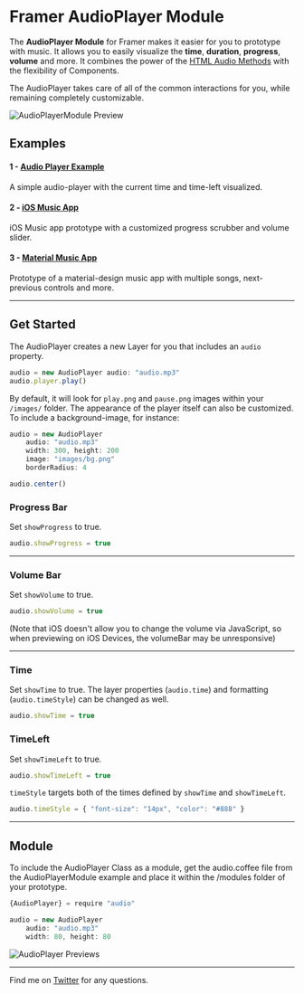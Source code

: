 # Framer AudioPlayer Module
The **AudioPlayer Module** for Framer makes it easier for you to prototype with music. It allows you to easily visualize the **time**, **duration**, **progress**, **volume** and more. It combines the power of the [HTML Audio Methods](http://www.w3schools.com/tags/ref_av_dom.asp) with the flexibility of Components. 

The AudioPlayer takes care of all of the common interactions for you, while remaining completely customizable. 

![AudioPlayerModule Preview](http://cl.ly/b4ly/audio-github.png)


## Examples
#### 1 - [Audio Player Example](http://share.framerjs.com/mz633vr9l57p/)
A simple audio-player with the current time and time-left visualized.

#### 2 - [iOS Music App](http://share.framerjs.com/bplu2b1se9bv/)
iOS Music app prototype with a customized progress scrubber and volume slider.

#### 3 - [Material Music App](http://share.framerjs.com/z7b91klf85q2/)
Prototype of a material-design music app with multiple songs, next-previous controls and more.

---

## Get Started

The AudioPlayer creates a new Layer for you that includes an `audio` property. 

```javascript
audio = new AudioPlayer audio: "audio.mp3"
audio.player.play()
```

By default, it will look for `play.png` and `pause.png` images within your `/images/` folder. The appearance of the player itself can also be customized. To include a background-image, for instance:

```javascript
audio = new AudioPlayer 
	audio: "audio.mp3"
	width: 300, height: 200
	image: "images/bg.png"
	borderRadius: 4

audio.center()
```


### Progress Bar
Set `showProgress` to true. 
```javascript
audio.showProgress = true
```
---

### Volume Bar
Set `showVolume` to true. 
```javascript
audio.showVolume = true
```

(Note that iOS doesn't allow you to change the volume via JavaScript, so when previewing on iOS Devices, the volumeBar may be unresponsive)

---

### Time
Set `showTime` to true. The layer properties (`audio.time`) and formatting (`audio.timeStyle`) can be changed as well.
```javascript
audio.showTime = true
```

### TimeLeft
Set `showTimeLeft` to true. 
```javascript
audio.showTimeLeft = true
```

`timeStyle` targets both of the times defined by `showTime` and `showTimeLeft`.
```javascript
audio.timeStyle = { "font-size": "14px", "color": "#888" }
```
---

## Module
To include the AudioPlayer Class as a module, get the audio.coffee file from the AudioPlayerModule example and place it within the /modules folder of your prototype. 

```javascript
{AudioPlayer} = require "audio"

audio = new AudioPlayer 
	audio: "audio.mp3"
	width: 80, height: 80
```

![AudioPlayer Previews](http://cl.ly/aFrl/playerPreviews.png)

---

Find me on [Twitter](https://twitter.com/benjaminnathan/) for any questions.
